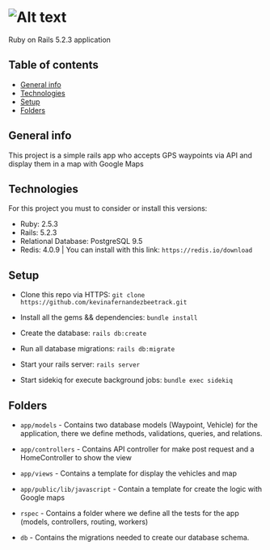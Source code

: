 # ![Alt text](https://encrypted-tbn0.gstatic.com/images?q=tbn:ANd9GcTMKsPvGG_V8a1CfYgQgyzHjdNNvu0Y8TUFkTea7JwU3AM_SXTa "Beetrack Evaluation")

Ruby on Rails 5.2.3 application

## Table of contents
* [General info](#general-info)
* [Technologies](#technologies)
* [Setup](#setup) 
* [Folders](#folders)

## General info
This project is a simple rails app who accepts GPS waypoints via API and display them in a map with Google Maps
	
## Technologies
For this project you must to consider or install this versions:
  * Ruby: 2.5.3
  * Rails: 5.2.3
  * Relational Database: PostgreSQL 9.5
  * Redis: 4.0.9 | You can install with this link: `https://redis.io/download`

## Setup
* Clone this repo via HTTPS: `git clone https://github.com/kevinafernandezbeetrack.git`

* Install all the gems && dependencies: `bundle install`

* Create the database: `rails db:create`

* Run all database migrations: `rails db:migrate`

* Start your rails server: `rails server`

* Start sidekiq for execute background jobs: `bundle exec sidekiq`

## Folders

* `app/models` - Contains two database models (Waypoint, Vehicle) for the application, there we define methods, validations, queries, and relations.

* `app/controllers` - Contains API controller for make post request and a HomeController to show the view

* `app/views` - Contains a template for display the vehicles and map

* `app/public/lib/javascript` - Contain a template for create the logic with Google maps

* `rspec` - Contains a folder where we define all the tests for the app (models, controllers, routing, workers)

* `db` - Contains the migrations needed to create our database schema.
